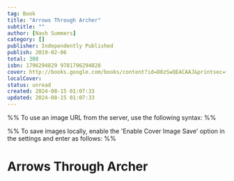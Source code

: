 ```yaml
---
tag: Book
title: "Arrows Through Archer"
subtitle: ""
author: [Nash Summers]
category: []
publisher: Independently Published
publish: 2019-02-06
total: 308
isbn: 1796294829 9781796294828
cover: http://books.google.com/books/content?id=D8zSwQEACAAJ&printsec=frontcover&img=1&zoom=1&source=gbs_api
localCover: 
status: unread
created: 2024-08-15 01:07:33
updated: 2024-08-15 01:07:33
---
```


%% To use an image URL from the server, use the following syntax: %%


%% To save images locally, enable the 'Enable Cover Image Save' option in the settings and enter as follows: %%


# Arrows Through Archer
